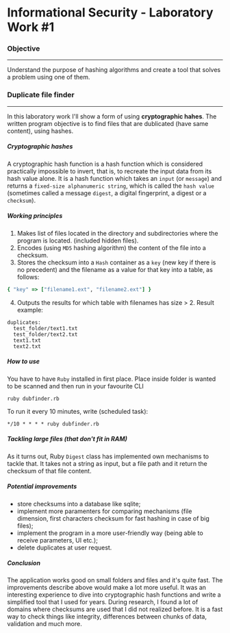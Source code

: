 # Informational Security - Laboratory Work #1

### Objective 
-----
Understand the purpose of hashing algorithms and create a tool that solves a problem using one of them.

### Duplicate file finder
-----
In this laboratory  work I'll show a form of using **cryptographic hahes**. The written program objective is to find files that are dublicated (have same content), using hashes.
##### Cryptographic hashes
A cryptographic hash function is a hash function which is considered practically impossible to invert, that is, to recreate the input data from its hash value alone. It is a hash function which takes an `input` (or `message`) and returns a `fixed-size alphanumeric string`, which is called the `hash value` (sometimes called a message `digest`, a digital fingerprint, a digest or a `checksum`).

##### Working principles
1. Makes list of files located in the directory and subdirectories where the program is located. (included hidden files).
2. Encodes (using `MD5` hashing algorithm) the content of the file into a checksum.
3. Stores the checksum into a `Hash` container as a `key` (new key if there is no precedent) and the filename as a value for that key into a table, as follows:

```ruby
{ "key" => ["filename1.ext", "filename2.ext"] } 
```

4. Outputs the results for which table with filenames has size  > 2. Result example:

```
duplicates:
  test_folder/text1.txt
  test_folder/text2.txt
  text1.txt
  text2.txt
 ```

##### How to use
You have to have `Ruby` installed in first place.
Place inside folder is wanted to be scanned and then run in your favourite CLI 
```
ruby dubfinder.rb
```

To run it every 10 minutes, write (scheduled task): 
```
*/10 * * * * ruby dubfinder.rb
```

##### Tackling large files (that don't fit in RAM)
As it turns out, Ruby `Digest` class has implemented own mechanisms to tackle that. It takes not a string as input, but a file path and it return the checksum of that file content.

##### Potential improvements
  * store checksums into a database like sqlite;
  * implement more paramenters for comparing mechanisms (file dimension, first characters checksum for fast hashing in case of big files);
  * implement the program in a more user-friendly way (being able to receive parameters, UI etc.);
  * delete duplicates at user request.
 
##### Conclusion 

The application works good on small folders and files and it's quite fast. The improvements describe above would make a lot more useful. It was an interesting experience to dive into cryptographic hash functions and write a simplified tool that I used for years. During research, I found a lot of domains where checksums are used that I did not realized before. It is a fast way to check things like integrity, differences between chunks of data, validation and much more.